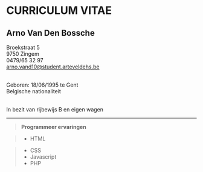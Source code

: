 CURRICULUM VITAE
================

Arno Van Den Bossche
-------------

Broekstraat 5 <br>
9750 Zingem <br>
0479/65 32 97 <br>
arno.vand10@student.arteveldehs.be <br><br>

Geboren: 18/06/1995 te Gent <br>
Belgische nationaliteit <br><br>

In bezit van rijbewijs B en eigen wagen <br>

----------

>**Programmeer ervaringen**

>- HTML <br>

>- CSS
>- Javascript
>- PHP

